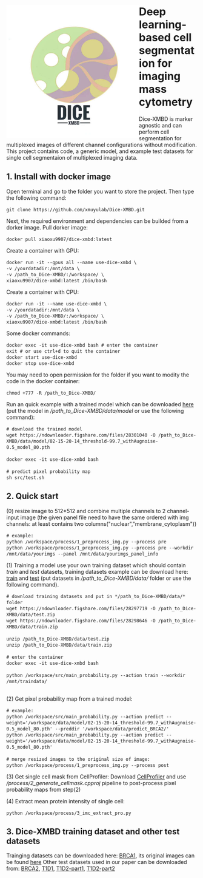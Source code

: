# <img src="https://raw.githubusercontent.com/xmuyulab/Dice-XMBD/main/figure/Dice-XMBD.jpeg" width = "350" height = "350" align=left /> Deep learning-based cell segmentation for imaging mass cytometry
Dice-XMBD is marker agnostic and can perform cell segmentation for multiplexed images of different channel configurations without modification. This project contains code, a generic model, and example test datasets for single cell segmentaion of multiplexed imaging data. 

## 1. Install with docker image
Open terminal and go to the folder you want to store the project. Then type the following command:
```
git clone https://github.com/xmuyulab/Dice-XMBD.git
```

Next, the required environment and dependencies can be builded from a dorker image.
Pull dorker image:
```
docker pull xiaoxu9907/dice-xmbd:latest
```


Create a container with GPU:
```
docker run -it --gpus all --name use-dice-xmbd \
-v /yourdatadir:/mnt/data \
-v /path_to_Dice-XMBD/:/workspace/ \
xiaoxu9907/dice-xmbd:latest /bin/bash
```


Create a container with CPU:
```
docker run -it --name use-dice-xmbd \
-v /yourdatadir:/mnt/data \
-v /path_to_Dice-XMBD/:/workspace/ \
xiaoxu9907/dice-xmbd:latest /bin/bash
```

Some docker commands:
```
docker exec -it use-dice-xmbd bash # enter the container
exit # or use ctrl+d to quit the container
docker start use-dice-xmbd
docker stop use-dice-xmbd
```

You may need to open permission for the folder if you want to modity the code in the docker container:
```
chmod +777 -R /path_to_Dice-XMBD/
```

Run an quick example with a trained model which can be downloaded [here](https://figshare.com/account/projects/115347/articles/14731563) (put the model in */path_to_Dice-XMBD/data/model* or use the following command):
```
# download the trained model
wget https://ndownloader.figshare.com/files/28301040 -O /path_to_Dice-XMBD/data/model/02-15-20-14_threshold-99.7_withAugnoise-0.5_model_80.pth

docker exec -it use-dice-xmbd bash

# predict pixel probability map
sh src/test.sh
```

## 2. Quick start
(0) resize image to 512*512 and combine multiple channels to 2 channel-input image (the given panel file need to have the same ordered with img channels: at least contains two columns("nuclear","membrane_cytoplasm"))
```
# example: 
python /workspace/process/1_preprocess_img.py --process pre
python /workspace/process/1_preprocess_img.py --process pre --workdir /mnt/data/yourimgs --panel /mnt/data/yourimgs_panel_info
```

(1) Training a model use your own training dataset which should contain *train* and *test* datasets, training datasets example can be download here: [train](https://figshare.com/account/projects/115347/articles/14730573) and [test](https://figshare.com/account/projects/115347/articles/14730480) (put datasets in */path_to_Dice-XMBD/data/* folder or use the following command).
```
# download training datasets and put in */path_to_Dice-XMBD/data/* folder
wget https://ndownloader.figshare.com/files/28297719 -O /path_to_Dice-XMBD/data/test.zip
wget https://ndownloader.figshare.com/files/28298646 -O /path_to_Dice-XMBD/data/train.zip

unzip /path_to_Dice-XMBD/data/test.zip
unzip /path_to_Dice-XMBD/data/train.zip

# enter the container
docker exec -it use-dice-xmbd bash

python /workspace/src/main_probability.py --action train --workdir /mnt/traindata/
 
```

(2) Get pixel probability map from a trained model:
```
# example: 
python /workspace/src/main_probability.py --action predict --weight='/workspace/data/model/02-15-20-14_threshold-99.7_withAugnoise-0.5_model_80.pth' --preddir '/workspace/data/predict_BRCA2/'
python /workspace/src/main_probability.py --action predict --weight='/workspace/data/model/02-15-20-14_threshold-99.7_withAugnoise-0.5_model_80.pth'

# merge resized images to the original size of image:
python /workspace/process/1_preprocess_img.py --process post
```

(3) Get single cell mask from CellProfiler:
Download [CellProfiler](https://cellprofiler.org/previous-releases) and use */process/2_generate_cellmask.cpproj* pipeline to post-process pixel probability maps from step(2)

(4) Extract mean protein intensity of single cell:
```
python /workspace/process/3_imc_extract_pro.py 
```


## 3. Dice-XMBD training dataset and other test datasets
Trainging datasets can be downloaded here: [BRCA1](https://figshare.com/account/home#/projects/115347), its original images can be found [here](https://idr.openmicroscopy.org/search/?query=Name:idr0076-ali-metabric/experimentA)
Other test datasets used in our paper can be downloaded from: [BRCA2](https://zenodo.org/record/3518284#.YLnmlS8RquU), [T1D1](https://data.mendeley.com/datasets/cydmwsfztj/1), [T1D2-part1](https://data.mendeley.com/datasets/9b262xmtm9/1), [T1D2-part2](https://data.mendeley.com/datasets/xbxnfg2zfs/1)

